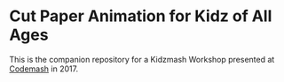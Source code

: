 # Cut Paper Animation for Kidz of All Ages

This is the companion repository for a Kidzmash Workshop presented at [Codemash](http://codemash.org) in 2017.
